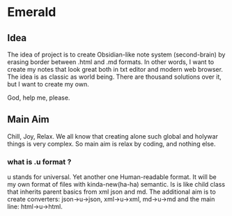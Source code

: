 # Emerald


## Idea
The idea of project is to create Obsidian-like note system (second-brain) by erasing border between .html and .md formats.
In other words, I want to create my notes that look great both in txt editor and modern web browser.
The idea is as classic as world being. There are thousand solutions over it, but I want to create my own. 

God, help me, please.

## Main Aim
Chill, Joy, Relax. We all know that creating alone such global and holywar things is very complex. So main aim is relax by coding, and nothing else.

### what is .u format ? 

u stands for universal. Yet another one Human-readable format. It will be my own format of files with kinda-new(ha-ha) semantic. Is is like child class that inherits parent basics from xml json and md.
The additional aim is to create converters: json->u->json, xml->u->xml, md->u->md and the main line: html->u->html.